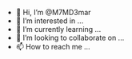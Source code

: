 - 👋 Hi, I’m @M7MD3mar
- 👀 I’m interested in ...
- 🌱 I’m currently learning ...
- 💞️ I’m looking to collaborate on ...
- 📫 How to reach me ...

<!---
M7MD3mar/M7MD3mar is a ✨ special ✨ repository because its `README.md` (this file) appears on your GitHub profile.
You can click the Preview link to take a look at your changes.
--->
